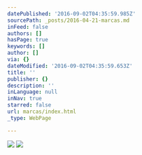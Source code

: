 ```yaml
---
datePublished: '2016-09-02T04:35:59.985Z'
sourcePath: _posts/2016-04-21-marcas.md
inFeed: false
authors: []
hasPage: true
keywords: []
author: []
via: {}
dateModified: '2016-09-02T04:35:59.653Z'
title: ''
publisher: {}
description: ''
inLanguage: null
inNav: true
starred: false
url: marcas/index.html
_type: WebPage

---
```

![](https://the-grid-user-content.s3-us-west-2.amazonaws.com/6e717149-0b81-4d4e-93f6-897309200d49.png)
![](https://the-grid-user-content.s3-us-west-2.amazonaws.com/61a7c930-5414-4486-9a9f-d30899e4203e.jpg)